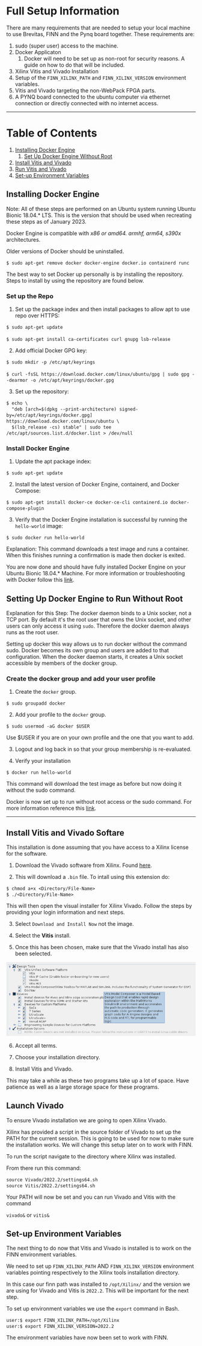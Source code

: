 # Full Setup Information

There are many requirements that are needed to setup your local machine to use Brevitas, FINN and the Pynq board together. These requirements are:

1. sudo (super user) access to the machine.
2. Docker Applicaton
	1. Docker will need to be set up as non-root for security reasons. A guide on how to do that will be included.
3. Xilinx Vitis and Vivado Installation
4. Setup of the `FINN_XILINX_PATH` and `FINN_XILINX_VERSION` environment variables.
5. Vitis and Vivado targeting the non-WebPack FPGA parts.
6. A PYNQ board connected to the ubuntu computer via ethernet connection or directly connected with no internet access.

---

# Table of Contents

1. [Installing Docker Engine](https://github.com/Markay12/pynq-finn-FPGA/blob/main/docs/setup/ubuntu_setup.md#installing-docker-engine)
	1. [Set Up Docker Engine Without Root](https://github.com/Markay12/pynq-finn-FPGA/blob/main/docs/setup/ubuntu_setup.md#setting-up-docker-engine-to-run-without-root)
2. [Install Vitis and Vivado]()
3. [Run Vitis and Vivado]()
4. [Set-up Environment Variables]() 


## Installing Docker Engine 

Note: All of these steps are performed on an Ubuntu system running Ubuntu Bionic 18.04.\* LTS. This is the version that should be used when recreating these steps as of January 2023.

Docker Engine is compatible with _x86 or amd64. armhf, arm64, s390x_ architectures.

Older versions of Docker should be uninstalled.

```Shell
$ sudo apt-get remove docker docker-engine docker.io containerd runc
```

The best way to set Docker up personally is by installing the repository. Steps to install by using the repository are found below.

### Set up the Repo

1. Set up the package index and then install packages to allow apt to use repo over HTTPS:

```Shell
$ sudo apt-get update

$ sudo apt-get install ca-certificates curl gnupg lsb-release
```

2. Add official Docker GPG key:

```Shell
$ sudo mkdir -p /etc/apt/keyrings

$ curl -fsSL https://download.docker.com/linux/ubuntu/gpg | sudo gpg --dearmor -o /etc/apt/keyrings/docker.gpg
```

3. Set up the repository:
```Shell
$ echo \
  "deb [arch=$(dpkg --print-architecture) signed-by=/etc/apt/keyrings/docker.gpg] https://download.docker.com/linux/ubuntu \
  $(lsb_release -cs) stable" | sudo tee /etc/apt/sources.list.d/docker.list > /dev/null
```

### Install Docker Engine

1. Update the apt package index:

```Shell
$ sudo apt-get update
```

2. Install the latest version of Docker Engine, containerd, and Docker Compose:

```Shell
$ sudo apt-get install docker-ce docker-ce-cli containerd.io docker-compose-plugin
```

3. Verify that the Docker Engine installation is successful by running the `hello-world` image:

```Shell
$ sudo docker run hello-world
```

Explanation: This command downloads a test image and runs a container. When this finishes running a confirmation is made then docker is exited.

You are now done and should have fully installed Docker Engine on your Ubuntu Bionic 18.04.\* Machine. For more information or troubleshooting with Docker follow this [link](https://docs.docker.com/engine/install/ubuntu/).


## Setting Up Docker Engine to Run Without Root

Explanation for this Step: The docker daemon binds to a Unix socker, not a TCP port. By default it's the root user that owns the Unix socket, and other users can only access it using `sudo`. Therefore the docker daemon always runs as the root user.

Setting up docker this way allows us to run docker without the command sudo. Docker becomes its own group and users are added to that configuration. When the docker daemon starts, it creates a Unix socket accessible by members of the docker group. 

### Create the docker group and add your user profile

1. Create the `docker` group.

```Shell
$ sudo groupadd docker
```

2. Add your profile to the `docker` group.
```Shell
$ sudo usermod -aG docker $USER
```

Use $USER if you are on your own profile and the one that you want to add.

3. Logout and log back in so that your group membership is re-evaluated.

4. Verify your installation

```Shell
$ docker run hello-world
```

This command will download the test image as before but now doing it without the sudo command.

Docker is now set up to run without root access or the sudo command. For more information reference this [link](https://docs.docker.com/engine/install/linux-postinstall/#manage-docker-as-a-non-root-user).

---

## Install Vitis and Vivado Softare

This installation is done assuming that you have access to a Xilinx license for the software.

1. Download the Vivado software from Xilinx. Found [here](https://www.xilinx.com/member/forms/download/xef.html?filename=Xilinx_Unified_2022.2_1014_8888_Lin64.bin).

2. This will download a `.bin` file. To intall using this extension do:

```Shell
$ chmod a+x <Directory/File-Name>
$ ./<Directory/File-Name>
```

This will then open the visual installer for Xilinx Vivado. Follow the steps by providing your login information and next steps. 

3. Select `Download and Install Now` not the image. 

4. Select the **Vitis** install.

5. Once this has been chosen, make sure that the Vivado install has also been selected.

![Vivado Selection](https://github.com/Markay12/pynq-finn-FPGA/blob/main/docs/setup/assets/VivadoSelection.png?raw=true)

6. Accept all terms.

7. Choose your installation directory.

8. Install Vitis and Vivado.

This may take a while as these two programs take up a lot of space. Have patience as well as a large storage space for these programs.

## Launch Vivado

To ensure Vivado installation we are going to open Xilinx Vivado. 

Xilinx has provided a script in the source folder of Vivado to set up the PATH for the current session. This is going to be used for now to make sure the installation works. We will change this setup later on to work with FINN.

To run the script navigate to the directory where Xilinx was installed.

From there run this command:

```Shell
source Vivado/2022.2/settings64.sh
source Vitis/2022.2/settings64.sh
```

Your PATH will now be set and you can run Vivado and Vitis with the command

`vivado&` or `vitis&` 


## Set-up Environment Variables

The next thing to do now that Vitis and Vivado is installed is to work on the FINN environment variables.

We need to set up `FINN_XILINX_PATH` AND `FINN_XILINX_VERSION` environment variables pointing respectively to the Xilinx tools installation directory.

In this case our finn path was installed to `/opt/Xilinx/` and the version we are using for Vivado and Vitis is `2022.2`. This will be important for the next step.

To set up environment variables we use the `export` command in Bash.

```Shell
user:$ export FINN_XILINX_PATH=/opt/Xilinx
user:$ export FINN_XILINX_VERSION=2022.2
```

The environment variables have now been set to work with FINN.
